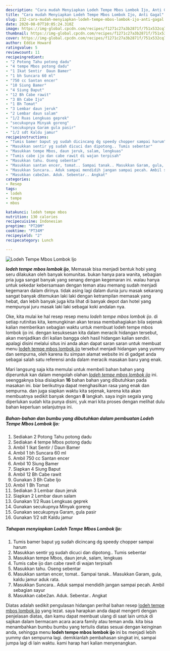 ```yaml
---
description: "Cara mudah Menyiapkan Lodeh Tempe Mbos Lombok Ijo, Anti Gagal"
title: "Cara mudah Menyiapkan Lodeh Tempe Mbos Lombok Ijo, Anti Gagal"
slug: 232-cara-mudah-menyiapkan-lodeh-tempe-mbos-lombok-ijo-anti-gagal
date: 2020-08-07T10:05:24.310Z
image: https://img-global.cpcdn.com/recipes/f1271c27a3b2871f/751x532cq70/lodeh-tempe-mbos-lombok-ijo-foto-resep-utama.jpg
thumbnail: https://img-global.cpcdn.com/recipes/f1271c27a3b2871f/751x532cq70/lodeh-tempe-mbos-lombok-ijo-foto-resep-utama.jpg
cover: https://img-global.cpcdn.com/recipes/f1271c27a3b2871f/751x532cq70/lodeh-tempe-mbos-lombok-ijo-foto-resep-utama.jpg
author: Eddie Howard
ratingvalue: 5
reviewcount: 11
recipeingredient:
- "2 Potong Tahu potong dadu"
- "4 tempe Mbos potong dadu"
- "1 Ikat Sentir  Daun Bamer"
- "1 bh Suncara 60 ml"
- "750 cc Santan encer"
- "10 Siung Bamer"
- "4 Siung Baput"
- "12 Bh Cabe rawit"
- "3 Bh Cabe Ijo"
- "1 Bh Tomat"
- "3 Lembar daun jeruk"
- "2 Lembar daun salam"
- "1/2 Ruas Lengkuas geprek"
- "secukupnya Minyak goreng"
- "secukupnya Garam gula pasir"
- "1/2 sdt Kaldu jamur"
recipeinstructions:
- "Tumis bamer baput yg sudah dicincang dg speedy chopper sampai harum"
- "Masukkan sentir yg sudah dicuci dan dipotong.. Tumis sebentar"
- "Masukkan tempe Mbos, daun jeruk, salam, lengkuas"
- "Tumis cabe ijo dan cabe rawit di wajan terpisah"
- "Masukkan tahu. Oseng sebentar"
- "Masukkan santan encer, tomat.. Sampai tanak.. Masukkan Garam, gula, kaldu jamur aduk rata."
- "Masukkan Suncara.. Aduk sampai mendidih jangan sampai pecah. Ambil sebagian sayur"
- "Masukkan cabe2an. Aduk. Sebentar.. Angkat"
categories:
- Resep
tags:
- lodeh
- tempe
- mbos

katakunci: lodeh tempe mbos 
nutrition: 130 calories
recipecuisine: Indonesian
preptime: "PT20M"
cooktime: "PT34M"
recipeyield: "2"
recipecategory: Lunch

---
```



![Lodeh Tempe Mbos Lombok Ijo](https://img-global.cpcdn.com/recipes/f1271c27a3b2871f/751x532cq70/lodeh-tempe-mbos-lombok-ijo-foto-resep-utama.jpg)

<b><i>lodeh tempe mbos lombok ijo</i></b>, Memasak bisa menjadi bentuk hobi yang seru dilakukan oleh banyak komunitas. bukan hanya para wanita, sebagian pria juga sangat banyak yang senang dengan kegemaran ini. walau hanya untuk sekedar kebersamaan dengan teman atau memang sudah menjadi kegemaran dalam dirinya. tidak asing lagi dalam dunia juru masak sekarang sangat banyak ditemukan laki laki dengan ketrampilan memasak yang hebat, dan lebih banyak juga kita lihat di banyak depot dan hotel yang mempunyai juru masak laki laki sebagai koki andalan nya.



Oke, kita mulai ke hal resep resep menu <i>lodeh tempe mbos lombok ijo</i>. di setiap rutinitas kita, kemungkinan akan terasa membahagiakan bila sejenak kalian memberikan sebagian waktu untuk membuat lodeh tempe mbos lombok ijo ini. dengan kesuksesan kita dalam meracik hidangan tersebut, akan menjadikan diri kalian bangga oleh hasil hidangan kalian sendiri. apalagi disini melalui situs ini anda akan dapat saran saran untuk membuat menu <u>lodeh tempe mbos lombok ijo</u> tersebut menjadi hidangan yang yummy dan sempurna, oleh karena itu simpan alamat website ini di gadget anda sebagai salah satu referensi anda dalam meracik masakan baru yang enak.


Mari langsung saja kita memulai untuk membeli bahan bahan yang diperuntuk kan dalam mengolah olahan <u><i>lodeh tempe mbos lombok ijo</i></u> ini. seenggaknya bisa disiapkan <b>16</b> bahan bahan yang dibutuhkan pada masakan ini. biar berikutnya dapat menghasilkan rasa yang enak dan sempurna. dan juga siapkan waktu kita sejenak, karena kita akan membuatnya sedikit banyak dengan <b>8</b> langkah. saya ingin segala yang diperlukan sudah kita punya disini, yuk mari kita proses dengan melihat dulu bahan keperluan selanjutnya ini.

<!--inarticleads1-->

##### Bahan-bahan dan bumbu yang dibutuhkan dalam pembuatan Lodeh Tempe Mbos Lombok Ijo:

1. Sediakan 2 Potong Tahu potong dadu
1. Sediakan 4 tempe Mbos potong dadu
1. Ambil 1 Ikat Sentir / Daun Bamer
1. Ambil 1 bh Suncara 60 ml
1. Ambil 750 cc Santan encer
1. Ambil 10 Siung Bamer
1. Siapkan 4 Siung Baput
1. Ambil 12 Bh Cabe rawit
1. Gunakan 3 Bh Cabe Ijo
1. Ambil 1 Bh Tomat
1. Sediakan 3 Lembar daun jeruk
1. Siapkan 2 Lembar daun salam
1. Gunakan 1/2 Ruas Lengkuas geprek
1. Gunakan secukupnya Minyak goreng
1. Gunakan secukupnya Garam, gula pasir
1. Gunakan 1/2 sdt Kaldu jamur




<!--inarticleads2-->

##### Tahapan menyiapkan Lodeh Tempe Mbos Lombok Ijo:

1. Tumis bamer baput yg sudah dicincang dg speedy chopper sampai harum
1. Masukkan sentir yg sudah dicuci dan dipotong.. Tumis sebentar
1. Masukkan tempe Mbos, daun jeruk, salam, lengkuas
1. Tumis cabe ijo dan cabe rawit di wajan terpisah
1. Masukkan tahu. Oseng sebentar
1. Masukkan santan encer, tomat.. Sampai tanak.. Masukkan Garam, gula, kaldu jamur aduk rata.
1. Masukkan Suncara.. Aduk sampai mendidih jangan sampai pecah. Ambil sebagian sayur
1. Masukkan cabe2an. Aduk. Sebentar.. Angkat




Diatas adalah sedikit pengulasan hidangan perihal bahan resep <u>lodeh tempe mbos lombok ijo</u> yang lezat. saya harapkan anda dapat mengerti dengan penjelasan diatas, dan kamu dapat membuat ulang di saat lain untuk di sajikan dalam bermacam acara acara family atau teman anda. kita bisa menambahkan bumbu bumbu yang tertulis diatas sesuai dengan keinginan anda, sehingga menu <b>lodeh tempe mbos lombok ijo</b> ini bs menjadi lebih yummy dan sempurna lagi. demikianlah pembahasan singkat ini, sampai jumpa lagi di lain waktu. kami harap hari kalian menyenangkan.
